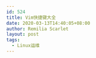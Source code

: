 ```yaml
---
id: 524
title: Vim快捷键大全
date: 2020-03-13T14:40:05+08:00
author: Remilia Scarlet
layout: post
tags:
  - Linux运维
---
```


<figure class="wp-block-image size-large"><img src="https://img-blog.csdn.net/20160907133419436?watermark/2/text/aHR0cDovL2Jsb2cuY3Nkbi5uZXQv/font/5a6L5L2T/fontsize/400/fill/I0JBQkFCMA==/dissolve/70/gravity/Center" rel="noreferrer"  alt="" class="wp-image-523" /></figure>